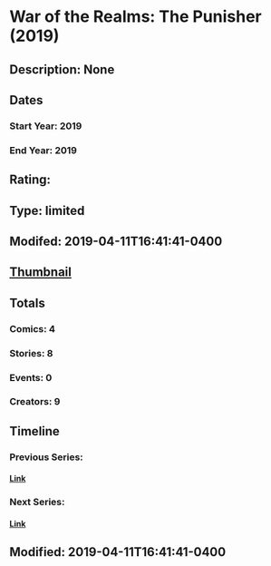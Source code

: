 # War of the Realms: The Punisher (2019)
## Description: None
## Dates
### Start Year: 2019
### End Year: 2019
## Rating: 
## Type: limited
## Modifed: 2019-04-11T16:41:41-0400
## [Thumbnail](http://i.annihil.us/u/prod/marvel/i/mg/b/c0/5cacefa709021.jpg)
## Totals
### Comics: 4
### Stories: 8
### Events: 0
### Creators: 9
## Timeline
### Previous Series: 
#### [Link]()
### Next Series: 
#### [Link]()
## Modified: 2019-04-11T16:41:41-0400
